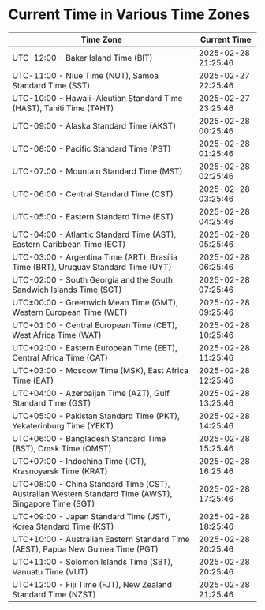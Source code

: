 # Current Time in Various Time Zones

| Time Zone | Current Time |
|-----------|--------------|
| UTC-12:00 - Baker Island Time (BIT) | 2025-02-28 21:25:46 |
| UTC-11:00 - Niue Time (NUT), Samoa Standard Time (SST) | 2025-02-27 22:25:46 |
| UTC-10:00 - Hawaii-Aleutian Standard Time (HAST), Tahiti Time (TAHT) | 2025-02-27 23:25:46 |
| UTC-09:00 - Alaska Standard Time (AKST) | 2025-02-28 00:25:46 |
| UTC-08:00 - Pacific Standard Time (PST) | 2025-02-28 01:25:46 |
| UTC-07:00 - Mountain Standard Time (MST) | 2025-02-28 02:25:46 |
| UTC-06:00 - Central Standard Time (CST) | 2025-02-28 03:25:46 |
| UTC-05:00 - Eastern Standard Time (EST) | 2025-02-28 04:25:46 |
| UTC-04:00 - Atlantic Standard Time (AST), Eastern Caribbean Time (ECT) | 2025-02-28 05:25:46 |
| UTC-03:00 - Argentina Time (ART), Brasília Time (BRT), Uruguay Standard Time (UYT) | 2025-02-28 06:25:46 |
| UTC-02:00 - South Georgia and the South Sandwich Islands Time (SGT) | 2025-02-28 07:25:46 |
| UTC±00:00 - Greenwich Mean Time (GMT), Western European Time (WET) | 2025-02-28 09:25:46 |
| UTC+01:00 - Central European Time (CET), West Africa Time (WAT) | 2025-02-28 10:25:46 |
| UTC+02:00 - Eastern European Time (EET), Central Africa Time (CAT) | 2025-02-28 11:25:46 |
| UTC+03:00 - Moscow Time (MSK), East Africa Time (EAT) | 2025-02-28 12:25:46 |
| UTC+04:00 - Azerbaijan Time (AZT), Gulf Standard Time (GST) | 2025-02-28 13:25:46 |
| UTC+05:00 - Pakistan Standard Time (PKT), Yekaterinburg Time (YEKT) | 2025-02-28 14:25:46 |
| UTC+06:00 - Bangladesh Standard Time (BST), Omsk Time (OMST) | 2025-02-28 15:25:46 |
| UTC+07:00 - Indochina Time (ICT), Krasnoyarsk Time (KRAT) | 2025-02-28 16:25:46 |
| UTC+08:00 - China Standard Time (CST), Australian Western Standard Time (AWST), Singapore Time (SGT) | 2025-02-28 17:25:46 |
| UTC+09:00 - Japan Standard Time (JST), Korea Standard Time (KST) | 2025-02-28 18:25:46 |
| UTC+10:00 - Australian Eastern Standard Time (AEST), Papua New Guinea Time (PGT) | 2025-02-28 20:25:46 |
| UTC+11:00 - Solomon Islands Time (SBT), Vanuatu Time (VUT) | 2025-02-28 20:25:46 |
| UTC+12:00 - Fiji Time (FJT), New Zealand Standard Time (NZST) | 2025-02-28 21:25:46 |
